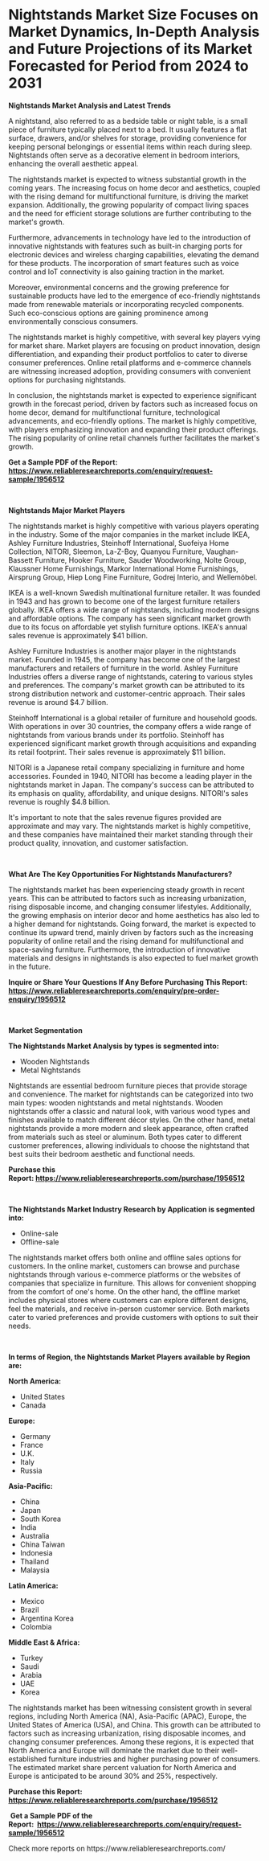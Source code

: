 <p><h1>Nightstands Market Size Focuses on Market Dynamics, In-Depth Analysis and Future Projections of its Market Forecasted for Period from 2024 to 2031</h1></p><p><strong>Nightstands Market Analysis and Latest Trends</strong></p>
<p><p>A nightstand, also referred to as a bedside table or night table, is a small piece of furniture typically placed next to a bed. It usually features a flat surface, drawers, and/or shelves for storage, providing convenience for keeping personal belongings or essential items within reach during sleep. Nightstands often serve as a decorative element in bedroom interiors, enhancing the overall aesthetic appeal.</p><p>The nightstands market is expected to witness substantial growth in the coming years. The increasing focus on home decor and aesthetics, coupled with the rising demand for multifunctional furniture, is driving the market expansion. Additionally, the growing popularity of compact living spaces and the need for efficient storage solutions are further contributing to the market's growth.</p><p>Furthermore, advancements in technology have led to the introduction of innovative nightstands with features such as built-in charging ports for electronic devices and wireless charging capabilities, elevating the demand for these products. The incorporation of smart features such as voice control and IoT connectivity is also gaining traction in the market.</p><p>Moreover, environmental concerns and the growing preference for sustainable products have led to the emergence of eco-friendly nightstands made from renewable materials or incorporating recycled components. Such eco-conscious options are gaining prominence among environmentally conscious consumers.</p><p>The nightstands market is highly competitive, with several key players vying for market share. Market players are focusing on product innovation, design differentiation, and expanding their product portfolios to cater to diverse consumer preferences. Online retail platforms and e-commerce channels are witnessing increased adoption, providing consumers with convenient options for purchasing nightstands.</p><p>In conclusion, the nightstands market is expected to experience significant growth in the forecast period, driven by factors such as increased focus on home decor, demand for multifunctional furniture, technological advancements, and eco-friendly options. The market is highly competitive, with players emphasizing innovation and expanding their product offerings. The rising popularity of online retail channels further facilitates the market's growth.</p></p>
<p><strong>Get a Sample PDF of the Report:&nbsp; <a href="https://www.reliableresearchreports.com/enquiry/request-sample/1956512">https://www.reliableresearchreports.com/enquiry/request-sample/1956512</a></strong></p>
<p>&nbsp;</p>
<p><strong>Nightstands Major Market Players</strong></p>
<p><p>The nightstands market is highly competitive with various players operating in the industry. Some of the major companies in the market include IKEA, Ashley Furniture Industries, Steinhoff International, Suofeiya Home Collection, NITORI, Sleemon, La-Z-Boy, Quanyou Furniture, Vaughan-Bassett Furniture, Hooker Furniture, Sauder Woodworking, Nolte Group, Klaussner Home Furnishings, Markor International Home Furnishings, Airsprung Group, Hiep Long Fine Furniture, Godrej Interio, and Wellemöbel.</p><p>IKEA is a well-known Swedish multinational furniture retailer. It was founded in 1943 and has grown to become one of the largest furniture retailers globally. IKEA offers a wide range of nightstands, including modern designs and affordable options. The company has seen significant market growth due to its focus on affordable yet stylish furniture options. IKEA's annual sales revenue is approximately $41 billion.</p><p>Ashley Furniture Industries is another major player in the nightstands market. Founded in 1945, the company has become one of the largest manufacturers and retailers of furniture in the world. Ashley Furniture Industries offers a diverse range of nightstands, catering to various styles and preferences. The company's market growth can be attributed to its strong distribution network and customer-centric approach. Their sales revenue is around $4.7 billion.</p><p>Steinhoff International is a global retailer of furniture and household goods. With operations in over 30 countries, the company offers a wide range of nightstands from various brands under its portfolio. Steinhoff has experienced significant market growth through acquisitions and expanding its retail footprint. Their sales revenue is approximately $11 billion.</p><p>NITORI is a Japanese retail company specializing in furniture and home accessories. Founded in 1940, NITORI has become a leading player in the nightstands market in Japan. The company's success can be attributed to its emphasis on quality, affordability, and unique designs. NITORI's sales revenue is roughly $4.8 billion.</p><p>It's important to note that the sales revenue figures provided are approximate and may vary. The nightstands market is highly competitive, and these companies have maintained their market standing through their product quality, innovation, and customer satisfaction.</p></p>
<p>&nbsp;</p>
<p><strong>What Are The Key Opportunities For Nightstands Manufacturers?</strong></p>
<p><p>The nightstands market has been experiencing steady growth in recent years. This can be attributed to factors such as increasing urbanization, rising disposable income, and changing consumer lifestyles. Additionally, the growing emphasis on interior decor and home aesthetics has also led to a higher demand for nightstands. Going forward, the market is expected to continue its upward trend, mainly driven by factors such as the increasing popularity of online retail and the rising demand for multifunctional and space-saving furniture. Furthermore, the introduction of innovative materials and designs in nightstands is also expected to fuel market growth in the future.</p></p>
<p><strong>Inquire or Share Your Questions If Any Before Purchasing This Report: <a href="https://www.reliableresearchreports.com/enquiry/pre-order-enquiry/1956512">https://www.reliableresearchreports.com/enquiry/pre-order-enquiry/1956512</a></strong></p>
<p>&nbsp;</p>
<p><strong>Market Segmentation</strong></p>
<p><strong>The Nightstands Market Analysis by types is segmented into:</strong></p>
<p><ul><li>Wooden Nightstands</li><li>Metal Nightstands</li></ul></p>
<p><p>Nightstands are essential bedroom furniture pieces that provide storage and convenience. The market for nightstands can be categorized into two main types: wooden nightstands and metal nightstands. Wooden nightstands offer a classic and natural look, with various wood types and finishes available to match different décor styles. On the other hand, metal nightstands provide a more modern and sleek appearance, often crafted from materials such as steel or aluminum. Both types cater to different customer preferences, allowing individuals to choose the nightstand that best suits their bedroom aesthetic and functional needs.</p></p>
<p><strong>Purchase this Report:&nbsp;<a href="https://www.reliableresearchreports.com/purchase/1956512">https://www.reliableresearchreports.com/purchase/1956512</a></strong></p>
<p>&nbsp;</p>
<p><strong>The Nightstands Market Industry Research by Application is segmented into:</strong></p>
<p><ul><li>Online-sale</li><li>Offline-sale</li></ul></p>
<p><p>The nightstands market offers both online and offline sales options for customers. In the online market, customers can browse and purchase nightstands through various e-commerce platforms or the websites of companies that specialize in furniture. This allows for convenient shopping from the comfort of one's home. On the other hand, the offline market includes physical stores where customers can explore different designs, feel the materials, and receive in-person customer service. Both markets cater to varied preferences and provide customers with options to suit their needs.</p></p>
<p>&nbsp;</p>
<p><strong>In terms of Region, the Nightstands Market Players available by Region are:</strong></p>
<p>
    <p> <strong> North America: </strong>
        <ul>
            <li>United States</li>
            <li>Canada</li>
        </ul>
        </p> 
    <p> <strong> Europe: </strong>
        <ul>
            <li>Germany</li>
            <li>France</li>
            <li>U.K.</li>
            <li>Italy</li>
            <li>Russia</li>
        </ul>
        </p> 
    <p> <strong> Asia-Pacific: </strong>
        <ul>
            <li>China</li>
            <li>Japan</li>
            <li>South Korea</li>
            <li>India</li>
            <li>Australia</li>
            <li>China Taiwan</li>
            <li>Indonesia</li>
            <li>Thailand</li>
            <li>Malaysia</li>
        </ul>
        </p> 
    <p> <strong> Latin America: </strong>
        <ul>
            <li>Mexico</li>
            <li>Brazil</li>
            <li>Argentina Korea</li>
            <li>Colombia</li>
        </ul>
        </p> 
    <p> <strong> Middle East & Africa: </strong>
        <ul>
            <li>Turkey</li>
            <li>Saudi</li>
            <li>Arabia</li>
            <li>UAE</li>
            <li>Korea</li>
        </ul>
    </p>
    </p>
<p><p>The nightstands market has been witnessing consistent growth in several regions, including North America (NA), Asia-Pacific (APAC), Europe, the United States of America (USA), and China. This growth can be attributed to factors such as increasing urbanization, rising disposable incomes, and changing consumer preferences. Among these regions, it is expected that North America and Europe will dominate the market due to their well-established furniture industries and higher purchasing power of consumers. The estimated market share percent valuation for North America and Europe is anticipated to be around 30% and 25%, respectively.</p></p>
<p><strong>Purchase this Report: <a href="https://www.reliableresearchreports.com/purchase/1956512">https://www.reliableresearchreports.com/purchase/1956512</a></strong></p>
<p>&nbsp;<strong>Get a Sample PDF of the Report:&nbsp;&nbsp;<a href="https://www.reliableresearchreports.com/enquiry/request-sample/1956512">https://www.reliableresearchreports.com/enquiry/request-sample/1956512</a></strong></p>
<p><strong></strong></p>
<p>Check more reports on https://www.reliableresearchreports.com/</p>